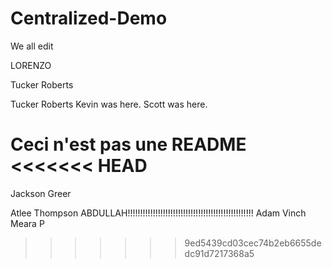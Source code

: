 # Centralized-Demo
We all edit

LORENZO

Tucker Roberts


Tucker Roberts
Kevin was here.
Scott was here.


Ceci n'est pas une README
<<<<<<< HEAD
=======
Jackson Greer








Atlee Thompson
ABDULLAH!!!!!!!!!!!!!!!!!!!!!!!!!!!!!!!!!!!!!!!!!!!!!!!!!!
Adam Vinch
Meara P
>>>>>>> 9ed5439cd03cec74b2eb6655dedc91d7217368a5
